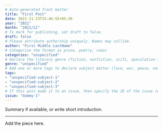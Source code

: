 ```yaml
---
# Auto-generated front matter
title: "First Post"
date: 2021-11-23T15:46:55+05:30
year: "2021"
month: "2021/11"
# To mark for publishing, set draft to false.
draft: false
# Please attribute authorship uniquely. Names may collide.
author: "First Middle LastName"
# Categorise the format as prose, poetry, comic
categories: "unspecified"
# Declare the literary genre (fiction, nonfiction, scifi, speculative-fiction etc.)
genre: "unspecified"
# Add one or more tags to declare subject matter (love, war, peace, nature, melancholy)
tags:
- "unspecified-subject-1"
- "unspecified-subject-2"
- "unspecified-subject-3"
# If this post made it to an issue, then specify the ID of the issue (e.g. 1, 2, A1, D3, E4)
issue: "dummy-1"
---
```

Summary if available, or write short introduction.

<!--more-->

---

Add the piece here.
